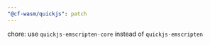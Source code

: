 ```yaml
---
"@cf-wasm/quickjs": patch
---
```


chore: use `quickjs-emscripten-core` instead of `quickjs-emscripten`
